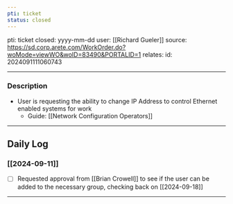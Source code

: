 ```yaml
---
pti: ticket
status: closed
---
```

pti: ticket 
closed: yyyy-mm-dd
user: [[Richard Gueler]]
source: https://sd.corp.arete.com/WorkOrder.do?woMode=viewWO&woID=83490&PORTALID=1
relates: 
id: 2024091111060743

---
### Description
- User is requesting the ability to change IP Address to control Ethernet enabled systems for work
	- Guide: [[Network Configuration Operators]]
---
## Daily Log
### [[2024-09-11]]
- [ ] Requested approval  from [[Brian Crowell]] to see if the user can be added to the necessary group, checking back on [[2024-09-18]]
---




